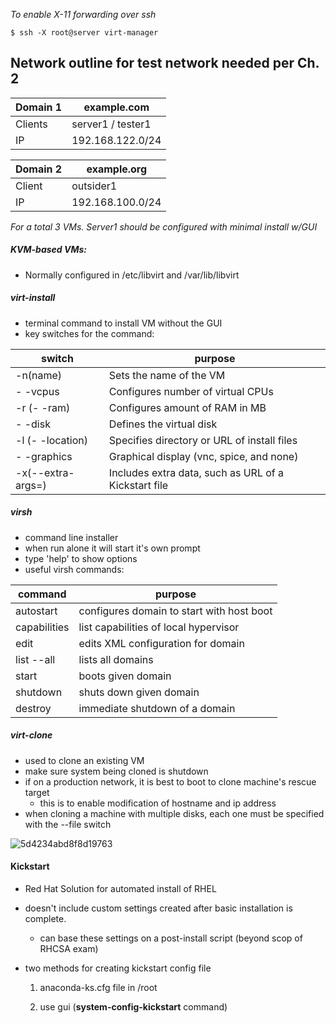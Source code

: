  *To enable X-11 forwarding over ssh*

    $ ssh -X root@server virt-manager

## Network outline for test network needed per Ch. 2

| Domain 1 | example.com       |
| -------- | ----------------- |
| Clients  | server1 / tester1 |
| IP       | 192.168.122.0/24  |

| Domain 2 | example.org      |
| -------- | ---------------- |
| Client   | outsider1        |
| IP       | 192.168.100.0/24 |

*For a total 3 VMs.  Server1 should be configured with minimal install w/GUI*

##### KVM-based VMs:

- Normally configured in /etc/libvirt and /var/lib/libvirt

##### virt-install

- terminal command to install VM without the GUI
- key switches for the command:

| switch            | purpose                                              |
| ----------------- | ---------------------------------------------------- |
| -n(name)          | Sets the name of the VM                              |
| - -vcpus          | Configures number of virtual CPUs                    |
| -r (- -ram)       | Configures amount of RAM in MB                       |
| - -disk           | Defines the virtual disk                             |
| -l (- -location)  | Specifies directory or URL of install files          |
| - -graphics       | Graphical display (vnc, spice, and none)             |
| -x(--extra-args=) | Includes extra data, such as URL of a Kickstart file |

##### virsh

- command line installer
- when run alone it will start it's own prompt
- type 'help' to show options
- useful virsh commands:

| command            | purpose                                   |
| ------------------ | ----------------------------------------- |
| autostart <domain> | configures domain to start with host boot |
| capabilities       | list capabilities of local hypervisor     |
| edit <domain>      | edits XML configuration for domain        |
| list --all         | lists all domains                         |
| start <domain>     | boots given domain                        |
| shutdown <domain>  | shuts down given domain                   |
| destroy <domain>   | immediate shutdown of a domain            |

##### virt-clone

- used to clone an existing VM
- make sure system being cloned is shutdown
- if on a production network, it is best to boot to clone machine's rescue target
  * this is to enable modification of hostname and ip address
- when cloning a machine with multiple disks, each one must be specified with the --file switch

![5d4234abd8f8d19763](https://i.loli.net/2019/08/01/5d4234abd8f8d19763.png)



#### Kickstart

- Red Hat Solution for automated install of RHEL

- doesn't include custom settings created after basic installation is complete.
  
  - can base these settings on a post-install script (beyond scop of RHCSA exam)

- two methods for creating kickstart config file
  
  1. anaconda-ks.cfg file in /root
  
  2. use gui (**system-config-kickstart** command)



##### 


